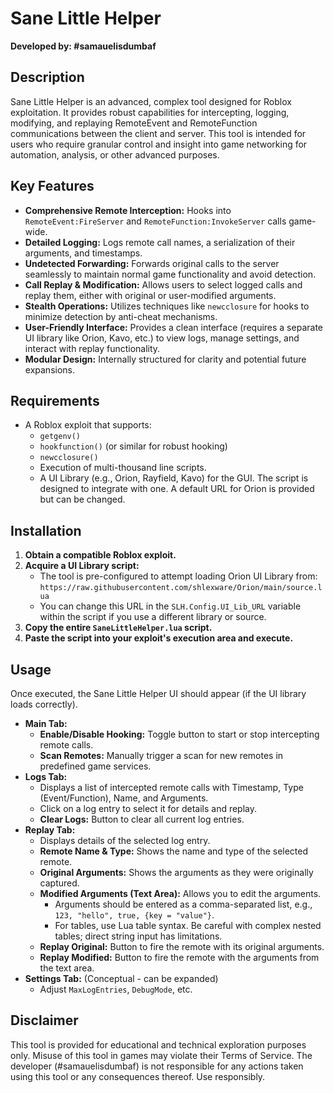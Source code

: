 # Sane Little Helper

**Developed by: #samauelisdumbaf**

## Description

Sane Little Helper is an advanced, complex tool designed for Roblox exploitation. It provides robust capabilities for intercepting, logging, modifying, and replaying RemoteEvent and RemoteFunction communications between the client and server. This tool is intended for users who require granular control and insight into game networking for automation, analysis, or other advanced purposes.

## Key Features

*   **Comprehensive Remote Interception:** Hooks into `RemoteEvent:FireServer` and `RemoteFunction:InvokeServer` calls game-wide.
*   **Detailed Logging:** Logs remote call names, a serialization of their arguments, and timestamps.
*   **Undetected Forwarding:** Forwards original calls to the server seamlessly to maintain normal game functionality and avoid detection.
*   **Call Replay & Modification:** Allows users to select logged calls and replay them, either with original or user-modified arguments.
*   **Stealth Operations:** Utilizes techniques like `newcclosure` for hooks to minimize detection by anti-cheat mechanisms.
*   **User-Friendly Interface:** Provides a clean interface (requires a separate UI library like Orion, Kavo, etc.) to view logs, manage settings, and interact with replay functionality.
*   **Modular Design:** Internally structured for clarity and potential future expansions.

## Requirements

*   A Roblox exploit that supports:
    *   `getgenv()`
    *   `hookfunction()` (or similar for robust hooking)
    *   `newcclosure()`
    *   Execution of multi-thousand line scripts.
    *   A UI Library (e.g., Orion, Rayfield, Kavo) for the GUI. The script is designed to integrate with one. A default URL for Orion is provided but can be changed.

## Installation

1.  **Obtain a compatible Roblox exploit.**
2.  **Acquire a UI Library script:**
    *   The tool is pre-configured to attempt loading Orion UI Library from: `https://raw.githubusercontent.com/shlexware/Orion/main/source.lua`
    *   You can change this URL in the `SLH.Config.UI_Lib_URL` variable within the script if you use a different library or source.
3.  **Copy the entire `SaneLittleHelper.lua` script.**
4.  **Paste the script into your exploit's execution area and execute.**

## Usage

Once executed, the Sane Little Helper UI should appear (if the UI library loads correctly).

*   **Main Tab:**
    *   **Enable/Disable Hooking:** Toggle button to start or stop intercepting remote calls.
    *   **Scan Remotes:** Manually trigger a scan for new remotes in predefined game services.
*   **Logs Tab:**
    *   Displays a list of intercepted remote calls with Timestamp, Type (Event/Function), Name, and Arguments.
    *   Click on a log entry to select it for details and replay.
    *   **Clear Logs:** Button to clear all current log entries.
*   **Replay Tab:**
    *   Displays details of the selected log entry.
    *   **Remote Name & Type:** Shows the name and type of the selected remote.
    *   **Original Arguments:** Shows the arguments as they were originally captured.
    *   **Modified Arguments (Text Area):** Allows you to edit the arguments.
        *   Arguments should be entered as a comma-separated list, e.g., `123, "hello", true, {key = "value"}`.
        *   For tables, use Lua table syntax. Be careful with complex nested tables; direct string input has limitations.
    *   **Replay Original:** Button to fire the remote with its original arguments.
    *   **Replay Modified:** Button to fire the remote with the arguments from the text area.
*   **Settings Tab:** (Conceptual - can be expanded)
    *   Adjust `MaxLogEntries`, `DebugMode`, etc.

## Disclaimer

This tool is provided for educational and technical exploration purposes only. Misuse of this tool in games may violate their Terms of Service. The developer (#samauelisdumbaf) is not responsible for any actions taken using this tool or any consequences thereof. Use responsibly.
